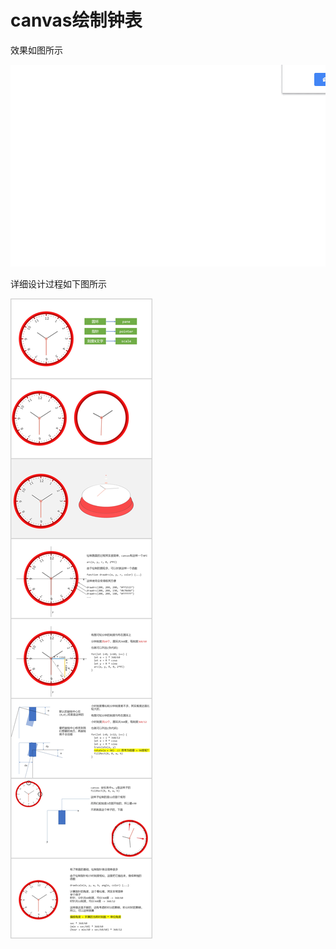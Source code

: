 # canvas绘制钟表

效果如图所示

![Honeycam 2019-07-09 11-54-04](./assets/01.gif)

详细设计过程如下图所示

![1562655110920](./assets/1562655110920.png)

